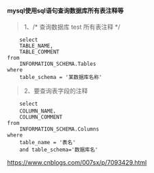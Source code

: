 #### mysql使用sql语句查询数据库所有表注释等 ##

> 1、/* 查询数据库 test 所有表注释 */

		select 
		TABLE_NAME, 
		TABLE_COMMENT 
	from 
		INFORMATION_SCHEMA.Tables
	where 
		table_schema = '某数据库名称'

> 2、要查询表字段的注释

		select 
		COLUMN_NAME，
		COLUMN_COMMENT 
	from 
		INFORMATION_SCHEMA.Columns
	where 
		table_name = '表名'  
		and table_schema='数据库名'

https://www.cnblogs.com/007sx/p/7093429.html